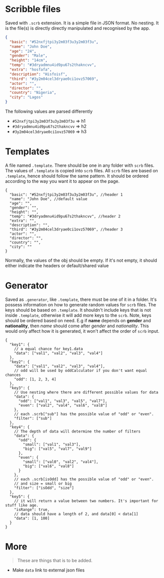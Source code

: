 # Scribble files

Saved with `.scrb` extension. It is a simple file in JSON format. No nesting. It is the file(s) is directly directly manipulated and recognised by the app.

```json
{
  "basic": "#52nxfjtpi3y2m03f3u3y2m03f3u",
  "name": "John Doe",
  "age": "24",
  "gender": "Male",
  "height": "14cm",
  "temp": "#3dryadmnu4id9pu67s2thakncvv",
  "extra": "hosfafa",
  "description": "Hisfoisf",
  "third": "#3y2m04cel3dryae0ci1ovz57069",
  "actor": "",
  "director": "",
  "country": "Nigeria",
  "city": "Lagos"
}
```

The following values are parsed differently

- `#52nxfjtpi3y2m03f3u3y2m03f3u` => h1
- `#3dryadmnu4id9pu67s2thakncvv` => h2
- `#3y2m04cel3dryae0ci1ovz57069` => h3

# Templates

A file named `.template`. There should be one in any folder with `scrb` files. The values of `.template` is copied into `scrb` files. All `scrb` files are based on `.template`, hence should follow the same pattern.
It should be ordered according to the way you want it to appear on the page.

```jsonc
{
  "basic": "#52nxfjtpi3y2m03f3u3y2m03f3u", //header 1
  "name": "John Doe", //default value
  "age": "",
  "gender": "",
  "height": "",
  "temp": "#3dryadmnu4id9pu67s2thakncvv", //header 2
  "extra": "",
  "description": "",
  "third": "#3y2m04cel3dryae0ci1ovz57069", //header 3
  "actor": "",
  "director": "",
  "country": "",
  "city": ""
}
```

Normally, the values of the obj should be empty. If it's not empty, it should either indicate the headers or default/shared value

# Generator

Saved as `.generator`, like `.template`, there must be one of it in a folder. It's possess information on how to generate random values for `scrb` files.
The keys should be based on `.template`. It shouldn't include keys that is not inside `.template`, otherwise it will add more keys to the `scrb`.
Note, keys should be ordered based on need. E.g if **name** depends on **gender** and **nationality**, then _name_ should come after _gender_ and _nationality_. This would only affect how it is generated, it won't affect the order of `scrb` input.

```jsonc
{
  "key1": {
    // a equal chance for key1.data
    "data": ["val1", "val2", "val3", "val4"]
  },
  "key2": {
    "data": ["val1", "val2", "val3", "val4"],
    // odd will be used by oddCalculator if you don't want equal chances
    "odd": [1, 2, 3, 4]
  },
  "key3": {
    // Use nesting where there are different possible values for data
    "data": {
      "odd": ["val1", "val3", "val5", "val7"],
      "even": ["val2", "val4", "val6", "val8"]
    },
    // each .scrb["sub"] has the possible value of "odd" or "even".
    "filter": ["sub"]
  },
  "key4": {
    // The depth of data will determine the number of filters
    "data": {
      "odd": {
        "small": ["val1", "val3"],
        "big": ["val5", "val7", "val9"]
      },
      "even": {
        "small": ["val0", "val2", "val4"],
        "big": ["val6", "val8"]
      }
    },
    // each .scrb[isOdd] has the possible value of "odd" or "even".
    // and size = small or big
    "filter": ["isOdd", "size"]
  },
  "key5": {
    // it will return a value between two numbers. It's important for stuff like age.
    "isRange": true,
    // data should have a length of 2, and data[0] < data[1]
    "data": [1, 100]
  }
}
```

# More
> These are things that is to be added.

- Make `data` link to external json files